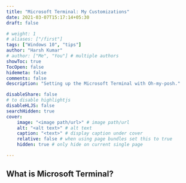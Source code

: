 ```yaml
---
title: "Microsoft Terminal: My Customizations"
date: 2021-03-07T15:17:14+05:30
draft: false

# weight: 1
# aliases: ["/first"]
tags: ["Windows 10", "tips"]
author: "Harsh Kumar"
# author: ["Me", "You"] # multiple authors
showToc: true
TocOpen: false
hidemeta: false
comments: false
description: "Setting up the Microsoft Terminal with Oh-my-posh."

disableShare: false
# to disable highlightjs
disableHLJS: false
searchHidden: true
cover:
    image: "<image path/url>" # image path/url
    alt: "<alt text>" # alt text
    caption: "<text>" # display caption under cover
    relative: false # when using page bundles set this to true
    hidden: true # only hide on current single page

---
```

## What is Microsoft Terminal?
